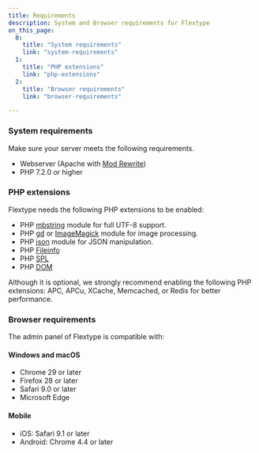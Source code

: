 ```yaml
---
title: Requirements
description: System and Browser requirements for Flextype
on_this_page:
  0:
    title: "System requirements"
    link: "system-requirements"
  1:
    title: "PHP extensions"
    link: "php-extensions"
  2:
    title: "Browser requirements"
    link: "browser-requirements"

---
```


### <a name="system-requirements"></a> System requirements

Make sure your server meets the following requirements.

* Webserver (Apache with [Mod Rewrite](http://httpd.apache.org/docs/current/mod/mod_rewrite.html))
* PHP 7.2.0 or higher

### <a name="php-extensions"></a> PHP extensions

Flextype needs the following PHP extensions to be enabled:

- PHP [mbstring](http://php.net/manual/en/book.mbstring.php) module for full UTF-8 support.
- PHP [gd](http://php.net/manual/en/book.image.php) or [ImageMagick](http://php.net/manual/en/book.imagick.php) module for image processing.
- PHP [json](https://php.net/manual/en/book.json.php) module for JSON manipulation.
- PHP [Fileinfo](https://www.php.net/manual/en/book.fileinfo.php)
- PHP [SPL](https://www.php.net/manual/en/book.spl.php)
- PHP [DOM](https://www.php.net/manual/ru/class.domdocument.php)

Although it is optional, we strongly recommend enabling the following PHP extensions: APC, APCu, XCache, Memcached, or Redis for better performance.

### <a name="browser-requirements"></a> Browser requirements

The admin panel of Flextype is compatible with:

#### Windows and macOS

* Chrome 29 or later
* Firefox 28 or later
* Safari 9.0 or later
* Microsoft Edge

#### Mobile

* iOS: Safari 9.1 or later
* Android: Chrome 4.4 or later
